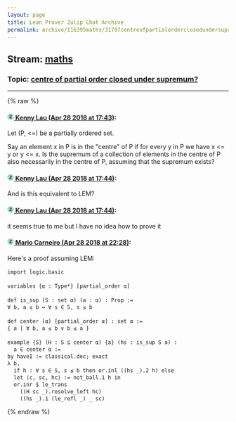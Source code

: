```yaml
---
layout: page
title: Lean Prover Zulip Chat Archive 
permalink: archive/116395maths/31797centreofpartialorderclosedundersupremum.html
---
```


## Stream: [maths](index.html)
### Topic: [centre of partial order closed under supremum?](31797centreofpartialorderclosedundersupremum.html)

---


{% raw %}
#### [![Click to go to Zulip](../../assets/img/zulip2.png) Kenny Lau (Apr 28 2018 at 17:43)](https://leanprover.zulipchat.com/#narrow/stream/116395-maths/topic/centre%20of%20partial%20order%20closed%20under%20supremum%3F/near/125823474):
Let (P, <=) be a partially ordered set.

Say an element x in P is in the "centre" of P if for every y in P we have x <= y or y <= x.
Is the supremum of a collection of elements in the centre of P also necessarily in the centre of P, assuming that the supremum exists?

#### [![Click to go to Zulip](../../assets/img/zulip2.png) Kenny Lau (Apr 28 2018 at 17:44)](https://leanprover.zulipchat.com/#narrow/stream/116395-maths/topic/centre%20of%20partial%20order%20closed%20under%20supremum%3F/near/125823514):
And is this equivalent to LEM?

#### [![Click to go to Zulip](../../assets/img/zulip2.png) Kenny Lau (Apr 28 2018 at 17:44)](https://leanprover.zulipchat.com/#narrow/stream/116395-maths/topic/centre%20of%20partial%20order%20closed%20under%20supremum%3F/near/125823516):
it seems true to me but I have no idea how to prove it

#### [![Click to go to Zulip](../../assets/img/zulip2.png) Mario Carneiro (Apr 28 2018 at 22:28)](https://leanprover.zulipchat.com/#narrow/stream/116395-maths/topic/centre%20of%20partial%20order%20closed%20under%20supremum%3F/near/125830606):
Here's a proof assuming LEM:
```
import logic.basic

variables {α : Type*} [partial_order α]

def is_sup (S : set α) (a : α) : Prop :=
∀ b, a ≤ b ↔ ∀ s ∈ S, s ≤ b

def center (α) [partial_order α] : set α :=
{ a | ∀ b, a ≤ b ∨ b ≤ a }

example {S} (H : S ⊆ center α) {a} (hs : is_sup S a) :
  a ∈ center α :=
by haveI := classical.dec; exact
λ b,
  if h : ∀ s ∈ S, s ≤ b then or.inl ((hs _).2 h) else
  let ⟨c, sc, hc⟩ := not_ball.1 h in
  or.inr $ le_trans
    ((H sc _).resolve_left hc)
    ((hs _).1 (le_refl _) _ sc)
```


{% endraw %}
